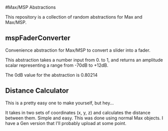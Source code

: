 #Max/MSP Abstractions

This repository is a collection of random abstractions for Max and Max/MSP. 

## mspFaderConverter
Convenience abstraction for Max/MSP to convert a slider into a fader.

This abstraction takes a number input from 0. to 1, and returns an amplitude scalar representing a range from -70dB to +12dB.

The 0dB value for the abstraction is 0.80214

## Distance Calculator
This is a pretty easy one to make yourself, but hey...

It takes in two sets of coordinates (x, y, z) and calculates the distance between them. Simple and easy. This was done using normal Max objects. I have a Gen version that I'll probably upload at some point.
